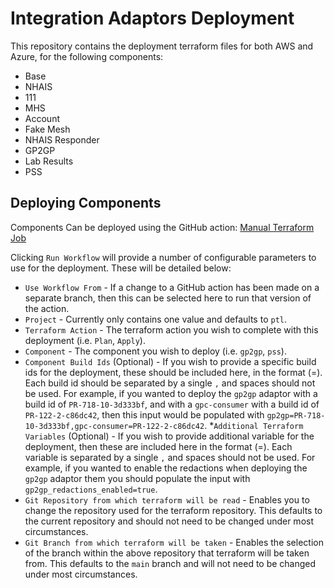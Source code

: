 # Integration Adaptors Deployment

This repository contains the deployment terraform files for both AWS and Azure, for the following components:

* Base
* NHAIS
* 111
* MHS
* Account
* Fake Mesh
* NHAIS Responder
* GP2GP
* Lab Results
* PSS

## Deploying Components

Components Can be deployed using the GitHub action: [Manual Terraform Job](https://github.com/MartinWheelerMT/test-workflow-dispatch/actions/workflows/terraform-dispatch.yml)

Clicking `Run Workflow` will provide a number of configurable parameters to use for the deployment.
These will be detailed below:
* `Use Workflow From` - If a change to a GitHub action has been made on a separate branch, then this can be selected 
here to run that version of the action.
* `Project` - Currently only contains one value and defaults to `ptl`.
* `Terraform Action` - The terraform action you wish to complete with this deployment (i.e. `Plan`, `Apply`).
* `Component` - The component you wish to deploy (i.e. `gp2gp`, `pss`).
* `Component Build Ids` (Optional) - If you wish to provide a specific build ids for the deployment, these should be
included here, in the format (<component>=<build id>). Each build id should be separated by a single `,` and spaces
should not be used.  For example, if you wanted to deploy the `gp2gp` adaptor with a build id of `PR-718-10-3d333bf`,
and with a `gpc-consumer` with a build id of `PR-122-2-c86dc42`, then this input would be populated with
`gp2gp=PR-718-10-3d333bf,gpc-consumer=PR-122-2-c86dc42`.
*`Additional Terraform Variables` (Optional) - If you wish to provide additional variable for the deployment, then
these are included here in the format (<name>=<value>). Each variable is separated by a single `,` and spaces should
not be used. For example, if you wanted to enable the redactions when deploying the `gp2gp` adaptor them you should
populate the input with `gp2gp_redactions_enabled=true`.
* `Git Repository from which terraform will be read` - Enables you to change the repository used for the terraform
repository.  This defaults to the current repository and should not need to be changed under most circumstances.
* `Git Branch from which terraform will be taken` - Enables the selection of the branch within the above repository that 
terraform will be taken from.  This defaults to the `main` branch and will not need to be changed under most 
circumstances.